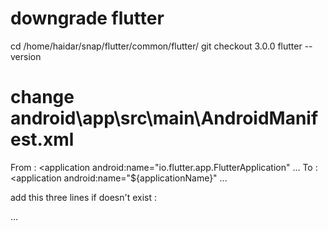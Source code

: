 # downgrade flutter
cd /home/haidar/snap/flutter/common/flutter/
git checkout 3.0.0
flutter --version

# change android\app\src\main\AndroidManifest.xml
From :
<application
    android:name="io.flutter.app.FlutterApplication"
    ...
To :
<application
        android:name="${applicationName}"
        ...

add this three lines if doesn't exist :

<meta-data
        android:name="flutterEmbedding"
        android:value="2" />
          ...
